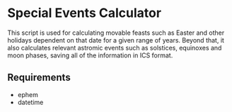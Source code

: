 # Special Events Calculator

This script is used for calculating movable feasts such as Easter and other holidays dependent on that date for a given range of years. Beyond that, it also calculates relevant astromic events such as solstices, equinoxes and moon phases, saving all of the information in ICS format.

## Requirements
- ephem  
- datetime
